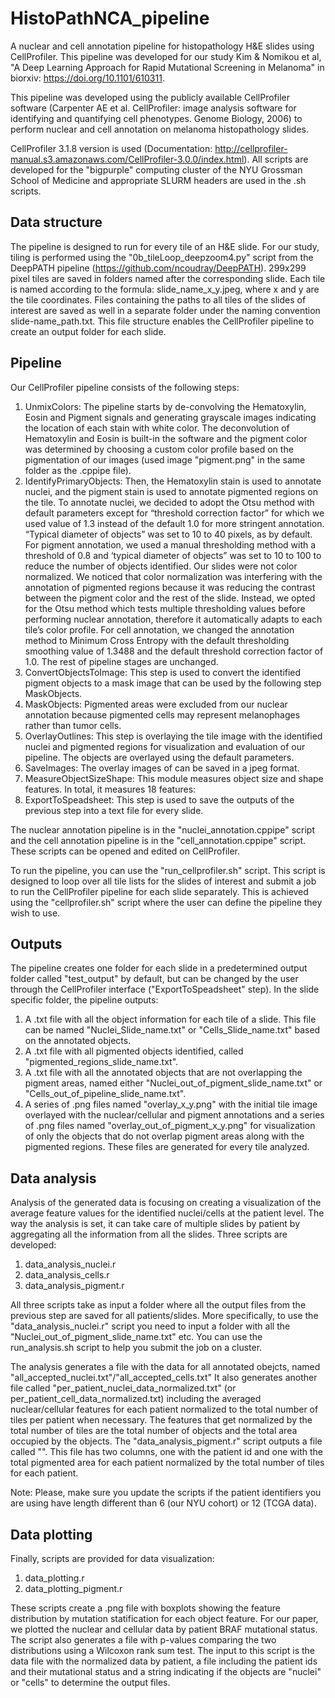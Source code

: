 # HistoPathNCA_pipeline
A nuclear and cell annotation pipeline for histopathology H&amp;E slides using CellProfiler. This pipeline was developed for our study Kim & Nomikou et al, "A Deep Learning Approach for Rapid Mutational Screening in Melanoma" in biorxiv: https://doi.org/10.1101/610311.

This pipeline was developed using the publicly available CellProfiler software (Carpenter AE et al. CellProfiler: image analysis software for identifying and 
quantifying cell phenotypes. Genome Biology, 2006) to perform nuclear and cell annotation on melanoma histopathology slides. 

CellProfiler 3.1.8 version is used (Documentation: http://cellprofiler-manual.s3.amazonaws.com/CellProfiler-3.0.0/index.html). 
All scripts are developed for the "bigpurple" computing cluster of the NYU Grossman School of Medicine and appropriate SLURM headers are used in the .sh scripts. 

## Data structure
The pipeline is designed to run for every tile of an H&E slide. For our study, tiling is performed using the "0b_tileLoop_deepzoom4.py" script from the DeepPATH pipeline (https://github.com/ncoudray/DeepPATH). 
299x299 pixel tiles are saved in folders named after the corresponding slide. Each tile is named according to the formula: slide_name_x_y.jpeg, where x and y are the tile coordinates. Files containing the paths to all tiles of the slides of interest are saved as well in a separate folder under the naming convention slide-name_path.txt. This file structure enables the CellProfiler pipeline to create an output folder for each slide.

## Pipeline
Our CellProfiler pipeline consists of the following steps:
1. UnmixColors: The pipeline starts by de-convolving the Hematoxylin, Eosin and Pigment signals and generating grayscale images indicating the location of each stain with white color. The deconvolution of Hematoxylin and Eosin is built-in the software and the pigment color was determined by choosing a custom color profile based on the pigmentation of our images (used image "pigment.png" in the same folder as the .cppipe file). 
2. IdentifyPrimaryObjects: Then, the Hematoxylin stain is used to annotate nuclei, and the pigment stain is used to annotate pigmented regions on the tile. To annotate nuclei, we decided to adopt the Otsu method with default parameters except for “threshold correction factor” for which we used value of 1.3 instead of the default 1.0 for more stringent annotation. “Typical diameter of objects” was set to 10 to 40 pixels, as by default. For pigment annotation, we used a manual thresholding method with a threshold of 0.8 and ‘typical diameter of objects” was set to 10 to 100 to reduce the number of objects identified. Our slides were not color normalized. We noticed that color normalization was interfering with the annotation of pigmented regions because it was reducing the contrast between the pigment color and the rest of the slide. Instead, we opted for the Otsu method which tests multiple thresholding values before performing nuclear annotation, therefore it automatically adapts to each tile’s color profile. For cell annotation, we changed the annotation method to Minimum Cross Entropy with the default thresholding smoothing value of 1.3488 and the default threshold correction factor of 1.0. The rest of pipeline stages are unchanged.
3. ConvertObjectsToImage: This step is used to convert the identified pigment objects to a mask image that can be used by the following step MaskObjects.
4. MaskObjects: Pigmented areas were excluded from our nuclear annotation because pigmented cells may represent melanophages rather than tumor cells. 
5. OverlayOutlines: This step is overlaying the tile image with the identified nuclei and pigmented regions for visualization and evaluation of our pipeline. The objects are overlayed using the default parameters. 
6. SaveImages: The overlay images of can be saved in a jpeg format.
7. MeasureObjectSizeShape: This module measures object size and shape features. In total, it measures 18 features: 
8. ExportToSpeadsheet: This step is used to save the outputs of the previous step into a text file for every slide.

The nuclear annotation pipeline is in the "nuclei_annotation.cppipe" script and the cell annotation pipeline is in the "cell_annotation.cppipe" script. These scripts can be opened and edited on CellProfiler.  

To run the pipeline, you can use the "run_cellprofiler.sh" script. This script is designed to loop over all tile lists for the slides of interest and submit a job to run the CellProfiler pipeline for each slide separately. This is achieved using the "cellprofiler.sh" script where the user can define the pipeline they wish to use. 

## Outputs
The pipeline creates one folder for each slide in a predetermined output folder called "test_output" by default, but can be changed by the user through the CellProfiler interface ("ExportToSpeadsheet" step). 
In the slide specific folder, the pipeline outputs:
1. A .txt file with all the object information for each tile of a slide. This file can be named "Nuclei_Slide_name.txt" or "Cells_Slide_name.txt" based on the annotated objects. 
2. A .txt file with all pigmented objects identified, called "pigmented_regions_slide_name.txt".
3. A .txt file with all the annotated objects that are not overlapping the pigment areas, named either "Nuclei_out_of_pigment_slide_name.txt" or "Cells_out_of_pipeline_slide_name.txt".
4. A series of .png files named "overlay_x_y.png" with the initial tile image overlayed with the nuclear/cellular and pigment annotations and a series of .png files named "overlay_out_of_pigment_x_y.png" for visualization of only the objects that do not overlap pigment areas along with the pigmented regions. These files are generated for every tile analyzed.  

## Data analysis
Analysis of the generated data is focusing on creating a visualization of the average feature values for the identified nuclei/cells at the patient level. The way the analysis is set, it can take care of multiple slides by patient by aggregating all the information from all the slides. Three scripts are developed:
1. data_analysis_nuclei.r 
2. data_analysis_cells.r
3. data_analysis_pigment.r

All three scripts take as input a folder where all the output files from the previous step are saved for all patients/slides.
More specifically, to use the "data_analysis_nuclei.r" script you need to input a folder with all the "Nuclei_out_of_pigment_slide_name.txt" etc. You can use the run_analysis.sh script to help you submit the job on a cluster. 

The analysis generates a file with the data for all annotated obejcts, named "all_accepted_nuclei.txt"/"all_accepted_cells.txt" It also generates another file called "per_patient_nuclei_data_normalized.txt" (or per_patient_cell_data_normalized.txt) including the averaged nuclear/cellular features for each patient normalized to the total number of tiles per patient when necessary. The features that get normalized by the total number of tiles are the total number of objects and the total area occupied by the objects. 
The "data_analysis_pigment.r" script outputs a file called "". This file has two columns, one with the patient id and one with the total pigmented area for each patient normalized by the total number of tiles for each patient.

Note: Please, make sure you update the scripts if the patient identifiers you are using have length different than 6 (our NYU cohort) or 12 (TCGA data).

## Data plotting
Finally, scripts are provided for data visualization:
1. data_plotting.r
2. data_plotting_pigment.r

These scripts create a .png file with boxplots showing the feature distribution by mutation statification for each object feature. For our paper, we plotted the nuclear and cellular data by patient BRAF mutational status. The script also generates a file with p-values comparing the two distributions using a Wilcoxon rank sum test.
The input to this script is the data file with the normalized data by patient, a file including the patient ids and their mutational status and a string indicating if the objects are "nuclei" or "cells" to determine the output files. 

 
